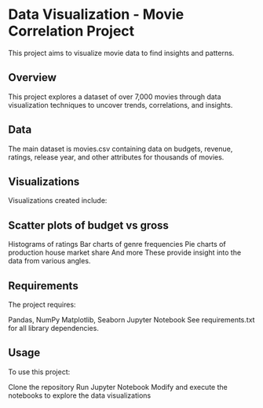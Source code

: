 # Data Visualization - Movie Correlation Project
This project aims to visualize movie data to find insights and patterns.

## Overview
This project explores a dataset of over 7,000 movies through data visualization techniques to uncover trends, correlations, and insights.

## Data
The main dataset is movies.csv containing data on budgets, revenue, ratings, release year, and other attributes for thousands of movies.

## Visualizations
Visualizations created include:

## Scatter plots of budget vs gross
Histograms of ratings
Bar charts of genre frequencies
Pie charts of production house market share
And more
These provide insight into the data from various angles.

## Requirements
The project requires:

Pandas, NumPy
Matplotlib, Seaborn
Jupyter Notebook
See requirements.txt for all library dependencies.

## Usage
To use this project:

Clone the repository
Run Jupyter Notebook
Modify and execute the notebooks to explore the data visualizations

